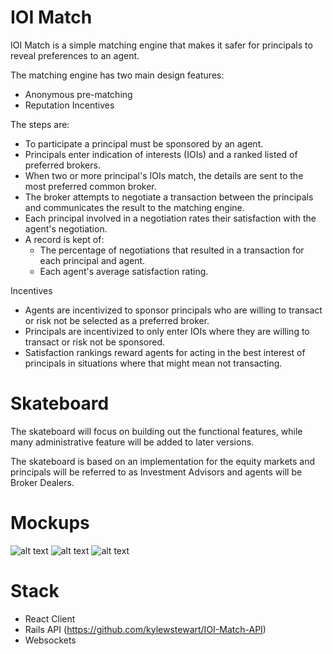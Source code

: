 # IOI Match

IOI Match is a simple matching engine that makes it safer for principals to reveal preferences to an agent.

The matching engine has two main design features:
- Anonymous pre-matching
- Reputation Incentives

The steps are:
- To participate a principal must be sponsored by an agent.
- Principals enter indication of interests (IOIs) and a ranked listed of preferred brokers.
- When two or more principal's IOIs match, the details are sent to the most preferred common broker.
- The broker attempts to negotiate a transaction between the principals and communicates the result to the matching engine.
- Each principal involved in a negotiation rates their satisfaction with the agent's negotiation.
- A record is kept of:
  - The percentage of negotiations that resulted in a transaction for each principal and agent.
  - Each agent's average satisfaction rating.

Incentives
- Agents are incentivized to sponsor principals who are willing to transact or risk not be selected as a preferred broker.
- Principals are incentivized to only enter IOIs where they are willing to transact or risk not be sponsored.
- Satisfaction rankings reward agents for acting in the best interest of principals in situations where that might mean not transacting.

# Skateboard

The skateboard will focus on building out the functional features, while many administrative feature will be added to later versions.

The skateboard is based on an implementation for the equity markets and principals will be referred to as Investment Advisors and agents will be Broker Dealers.

# Mockups

![alt text](http://preview.ibb.co/hmT2Hk/Login_Page.png)
![alt text](http://preview.ibb.co/mdLeV5/Investment_Advisors_Page.png)
![alt text](http://preview.ibb.co/fQjOq5/Broker_s_Page.png)

# Stack
- React Client
- Rails API (https://github.com/kylewstewart/IOI-Match-API)
- Websockets
